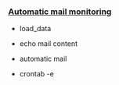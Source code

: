 ### [Automatic mail monitoring](https://github.com/chaoyue520/Auto_Warning_System/wiki)

* load_data

* echo mail content

* automatic mail

* crontab -e
